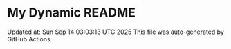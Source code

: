 # My Dynamic README
Updated at: Sun Sep 14 03:03:13 UTC 2025
This file was auto-generated by GitHub Actions.
